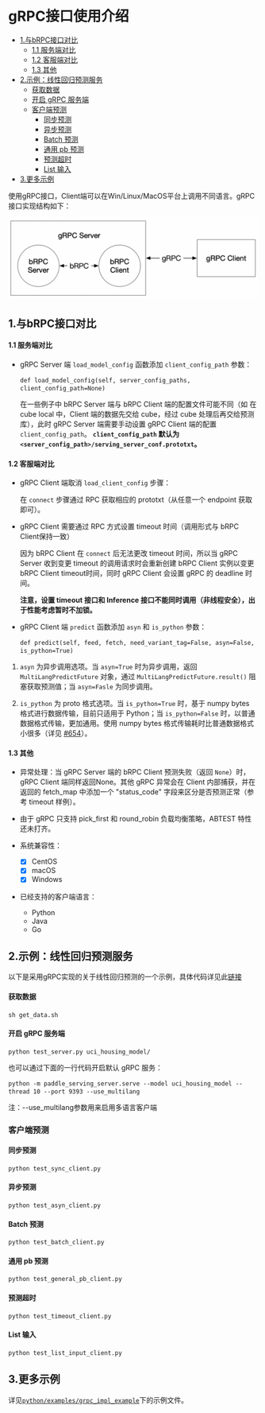 # gRPC接口使用介绍

  - [1.与bRPC接口对比](#1与brpc接口对比)
      - [1.1 服务端对比](#11-服务端对比)
      - [1.2 客服端对比](#12-客服端对比)
      - [1.3 其他](#13-其他)
  - [2.示例：线性回归预测服务](#2示例线性回归预测服务)
      - [获取数据](#获取数据)
      - [开启 gRPC 服务端](#开启-grpc-服务端)
    - [客户端预测](#客户端预测)
      - [同步预测](#同步预测)
      - [异步预测](#异步预测)
      - [Batch 预测](#batch-预测)
      - [通用 pb 预测](#通用-pb-预测)
      - [预测超时](#预测超时)
      - [List 输入](#list-输入)
  - [3.更多示例](#3更多示例)
  
使用gRPC接口，Client端可以在Win/Linux/MacOS平台上调用不同语言。gRPC 接口实现结构如下：

![](https://github.com/PaddlePaddle/Serving/blob/develop/doc/grpc_impl.png)

## 1.与bRPC接口对比

#### 1.1 服务端对比

* gRPC Server 端 `load_model_config` 函数添加 `client_config_path` 参数：

   ```
   def load_model_config(self, server_config_paths, client_config_path=None)
   ```
    在一些例子中 bRPC Server 端与 bRPC Client 端的配置文件可能不同（如 在cube local 中，Client 端的数据先交给 cube，经过 cube 处理后再交给预测库），此时 gRPC Server 端需要手动设置 gRPC Client 端的配置`client_config_path`。
    **`client_config_path` 默认为 `<server_config_path>/serving_server_conf.prototxt`。**

#### 1.2 客服端对比

* gRPC Client 端取消 `load_client_config` 步骤：

   在 `connect` 步骤通过 RPC 获取相应的 prototxt（从任意一个 endpoint 获取即可）。

* gRPC Client 需要通过 RPC 方式设置 timeout 时间（调用形式与 bRPC Client保持一致）

   因为 bRPC Client 在 `connect` 后无法更改 timeout 时间，所以当 gRPC Server 收到变更 timeout 的调用请求时会重新创建 bRPC Client 实例以变更 bRPC Client timeout时间，同时 gRPC Client 会设置 gRPC 的 deadline 时间。

   **注意，设置 timeout 接口和 Inference 接口不能同时调用（非线程安全），出于性能考虑暂时不加锁。**

* gRPC Client 端 `predict` 函数添加 `asyn` 和 `is_python` 参数：

   ```
   def predict(self, feed, fetch, need_variant_tag=False, asyn=False, is_python=True)
   ```

1.    `asyn` 为异步调用选项。当 `asyn=True` 时为异步调用，返回 `MultiLangPredictFuture` 对象，通过 `MultiLangPredictFuture.result()` 阻塞获取预测值；当 `asyn=Fasle` 为同步调用。

2.    `is_python` 为 proto 格式选项。当 `is_python=True` 时，基于 numpy bytes 格式进行数据传输，目前只适用于 Python；当 `is_python=False` 时，以普通数据格式传输，更加通用。使用 numpy bytes 格式传输耗时比普通数据格式小很多（详见 [#654](https://github.com/PaddlePaddle/Serving/pull/654)）。

#### 1.3 其他

* 异常处理：当 gRPC Server 端的 bRPC Client 预测失败（返回 `None`）时，gRPC Client 端同样返回None。其他 gRPC 异常会在 Client 内部捕获，并在返回的 fetch_map 中添加一个 "status_code" 字段来区分是否预测正常（参考 timeout 样例）。

* 由于 gRPC 只支持 pick_first 和 round_robin 负载均衡策略，ABTEST 特性还未打齐。

* 系统兼容性：
    * [x]  CentOS
    * [x]  macOS
    * [x]  Windows

* 已经支持的客户端语言：

   -  Python
   -  Java
   -  Go
   
   
## 2.示例：线性回归预测服务

以下是采用gRPC实现的关于线性回归预测的一个示例，具体代码详见此[链接](https://github.com/PaddlePaddle/Serving/tree/develop/python/examples/grpc_impl_example/fit_a_line)
#### 获取数据

```shell
sh get_data.sh
```

#### 开启 gRPC 服务端

``` shell
python test_server.py uci_housing_model/
```

也可以通过下面的一行代码开启默认 gRPC 服务：

```shell
python -m paddle_serving_server.serve --model uci_housing_model --thread 10 --port 9393 --use_multilang
```
注：--use_multilang参数用来启用多语言客户端

### 客户端预测

#### 同步预测

``` shell
python test_sync_client.py
```

#### 异步预测

``` shell
python test_asyn_client.py
```

#### Batch 预测

``` shell
python test_batch_client.py
```

#### 通用 pb 预测

``` shell
python test_general_pb_client.py
```

#### 预测超时

``` shell
python test_timeout_client.py
```

#### List 输入

``` shell
python test_list_input_client.py
```

## 3.更多示例

详见[`python/examples/grpc_impl_example`](https://github.com/PaddlePaddle/Serving/tree/develop/python/examples/grpc_impl_example)下的示例文件。
